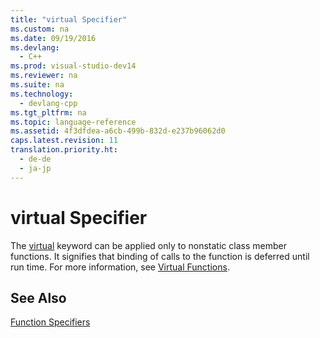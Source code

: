 ```yaml
---
title: "virtual Specifier"
ms.custom: na
ms.date: 09/19/2016
ms.devlang: 
  - C++
ms.prod: visual-studio-dev14
ms.reviewer: na
ms.suite: na
ms.technology: 
  - devlang-cpp
ms.tgt_pltfrm: na
ms.topic: language-reference
ms.assetid: 4f3dfdea-a6cb-499b-832d-e237b96062d0
caps.latest.revision: 11
translation.priority.ht: 
  - de-de
  - ja-jp
---
```

# virtual Specifier
The [virtual](../vs140/virtual--C---.md) keyword can be applied only to nonstatic class member functions. It signifies that binding of calls to the function is deferred until run time. For more information, see [Virtual Functions](../vs140/Virtual-Functions.md).  
  
## See Also  
 [Function Specifiers](../vs140/Function-Specifiers.md)